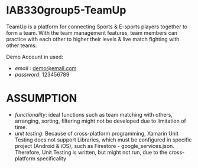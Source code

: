 # IAB330group5-TeamUp
TeamUp is a platform for connecting Sports & E-sports players together to form a team. With the team management features, team members can practice with each other to higher their levels & live match fighting with other teams.

Demo Account in used:
+ *email* :    demo@email.com
+ *password*: 123456789


# ASSUMPTION
+ *functionality*:   ideal functions such as team matching with others, arranging, sorting, filtering might not be developed due to limitation of time.
+ *unit testing*:  Because of cross-platform programming, Xamarin Unit Testing does not support Libraries, which must be configured in specific project (Android & iOS), such as Firestore - google_services.json. Therefore, Unit Testing is written, but might not run, due to the cross-platform specificality 
